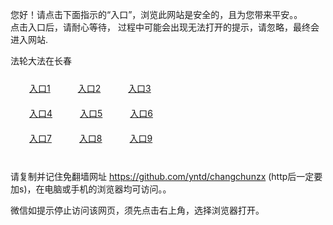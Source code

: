 您好！请点击下面指示的“入口”，浏览此网站是安全的，且为您带来平安。。 <br/>
点击入口后，请耐心等待， 过程中可能会出现无法打开的提示，请忽略，最终会进入网站. </br>

法轮大法在长春<br/>
<div style="padding:10px"><a style="margin:20px" target="_blank" href="https://dncq4cfk2t919.cloudfront.net/2Qpsp?ssvymfdf" id="ccLink1" rel="nofollow">入口1</a> <a target="_blank" style="margin:20px" href="https://ddd0pgc7is1p8.cloudfront.net/2Qpsp?oxmcbut" id="ccLink2" rel="nofollow">入口2</a> <a style="margin:20px" target="_blank" href="https://d2hxemfezlulvt.cloudfront.net/2Qpsp?vflgjq" id="ccLink3" rel="nofollow">入口3</a></div>

<div style="padding:10px" ><a style="margin:20px" target="_blank" href="https://dncq4cfk2t919.cloudfront.net/2Qpsp?ssvymfdf" id="ccLink4" rel="nofollow">入口4</a> <a style="margin:20px" href="https://ddd0pgc7is1p8.cloudfront.net/2Qpsp?oxmcbut" target="_blank" id="ccLink5" rel="nofollow">入口5</a> <a style="margin:20px" href="https://d2hxemfezlulvt.cloudfront.net/2Qpsp?vflgjq" target="_blank" id="ccLink6" rel="nofollow">入口6</a></div>

<div style="padding:10px"><a style="margin:20px" target="_blank" href="https://dncq4cfk2t919.cloudfront.net/2Qpsp?ssvymfdf" id="ccLink7" rel="nofollow">入口7</a> <a style="margin:20px" href="https://ddd0pgc7is1p8.cloudfront.net/2Qpsp?oxmcbut" target="_blank" id="ccLink8" rel="nofollow">入口8</a> <a style="margin:20px" target="_blank" href="https://d2hxemfezlulvt.cloudfront.net/2Qpsp?vflgjq" id="ccLink9" rel="nofollow">入口9</a></div>

<br/>



请复制并记住免翻墙网址 https://github.com/yntd/changchunzx (http后一定要加s)，在电脑或手机的浏览器均可访问。。<br/>

微信如提示停止访问该网页，须先点击右上角，选择浏览器打开。
